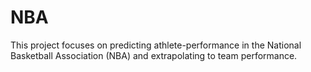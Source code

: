 # NBA

This project focuses on predicting athlete-performance in the National Basketball Association (NBA) and extrapolating to team performance.